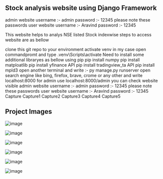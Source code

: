 ## Stock analysis website using Django Framework
admin website username :- admin password :- 12345 please note these passwords user website username :- Aravind password :- 12345

This website helps to analys NSE listed Stock indexwise steps to access website are as bellow

clone this git repo to your environment
activate venv in my case open commandpromt and type .venv\Scripts\activate
Need to install some additional libraryes as bellow using pip pip install numpy pip install matploatlib pip install yfinance API pip install tradingview_ta API pip install mpld3
open another terminal and write :- py manage.py runserver
open search engine like bing, firefox, brave, crome or any other and write localhost:8000 for admin use localhost:8000/admin
you can check website visible
admin website username :- admin password :- 12345 please note these passwords
user website username :- Aravind password :- 12345 Capture Capture1 Capture2 Capture3 Capture4 Capture5

## Project Images

![image](https://github.com/user-attachments/assets/71a45267-eaa2-46cb-969c-d9a0ab5107d2)

![image](https://github.com/user-attachments/assets/6fc3fb3c-c9ea-4664-a182-546d21e9330e)

![image](https://github.com/user-attachments/assets/0751259b-c8e8-4739-b72e-062a8d58be60)

![image](https://github.com/user-attachments/assets/325f0b41-41e0-473b-aeaa-63efa9a68b29)

![image](https://github.com/user-attachments/assets/37f375b2-27a5-4249-be55-83d214027111)

![image](https://github.com/user-attachments/assets/adf17641-93d8-4d68-96c4-047874633d23)
